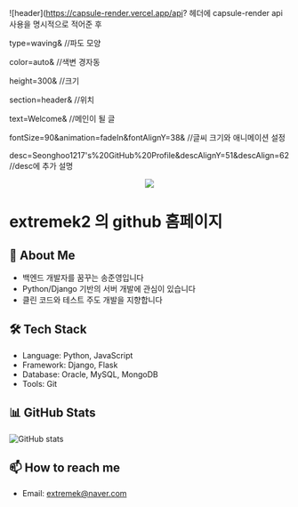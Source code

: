 ![header](https://capsule-render.vercel.app/api? 헤더에 capsule-render api사용을 명시적으로 적어준 후

type=waving& //파도 모양

color=auto& //색변 경자동

height=300& //크기

section=header& //위치

text=Welcome& //메인이 될 글

fontSize=90&animation=fadeIn&fontAlignY=38& //글씨 크기와 애니메이션 설정

desc=Seonghoo1217's%20GitHub%20Profile&descAlignY=51&descAlign=62 //desc에 추가 설명 

<p align='center'>
    <img src="https://capsule-render.vercel.app/api?type=waving&color=auto&height=300&section=header&text=WELCOME%20render&fontSize=90&animation=fadeIn&fontAlignY=38&desc=extremek2's%20GitHub%20Profile%20or%20any%20Repo%20like%20me!&descAlignY=51&descAlign=62"/>
</p>


# extremek2 의 github 홈페이지
## 👋 About Me
- 백엔드 개발자를 꿈꾸는 송준영입니다
- Python/Django 기반의 서버 개발에 관심이 있습니다
- 클린 코드와 테스트 주도 개발을 지향합니다

## 🛠 Tech Stack
- Language: Python, JavaScript
- Framework: Django, Flask
- Database: Oracle, MySQL, MongoDB
- Tools: Git

## 📊 GitHub Stats
![GitHub stats](이미지주소)

## 📫 How to reach me
- Email: extremek@naver.com

